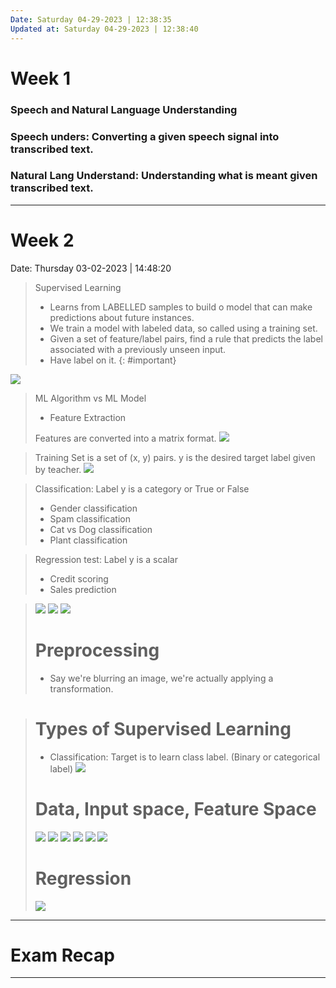 ```yaml
---
Date: Saturday 04-29-2023 | 12:38:35
Updated at: Saturday 04-29-2023 | 12:38:40
---
```

# Week 1
### Speech and Natural Language Understanding
###   Speech unders: Converting a given speech signal into transcribed text.
###   Natural Lang Understand: Understanding what is meant given transcribed text.
---

# Week 2  
Date: Thursday 03-02-2023 | 14:48:20
> Supervised Learning
> * Learns from LABELLED samples to build o model that can make predictions about future instances.
> * We train a model with labeled data, so called using a training set.
> * Given a set of feature/label pairs, find a rule that predicts the label associated with a previously unseen input. 
> *  Have label on it. {: #important}

![](2023-03-02-14-50-23.png)

> ML Algorithm vs ML Model
> * Feature Extraction
> 
> Features are converted into a matrix format.
![](2023-03-02-14-51-14.png)

> Training Set is a set of (x, y) pairs. y is the desired target label given by teacher.
![](2023-03-02-14-54-37.png)

> Classification: Label y is a category or True or False
> * Gender classification
> * Spam classification
> * Cat vs Dog classification
> * Plant classification

> Regression test: Label y is a scalar
> * Credit scoring
> * Sales prediction

<style>
    #important {
        color: red; 
    } 
    #note {
        color: #A5906D;
    }
</style>

> ![](2023-03-02-15-04-25.png)
> ![](2023-03-02-15-07-22.png)
> ![](2023-03-02-15-10-11.png)
> 
> # Preprocessing
> * Say we're blurring an image, we're actually applying a transformation.

> # Types of Supervised Learning
> * Classification: Target is to learn class label. (Binary or categorical label)
> ![](2023-03-02-15-14-38.png)
> # Data, Input space, Feature Space
> ![](2023-03-02-15-26-22.png)
> ![](2023-03-02-15-47-57.png)
> ![](2023-03-02-15-49-25.png)
> ![](2023-03-02-15-54-37.png)
> ![](2023-03-02-15-57-34.png)
> ![](2023-03-02-16-14-48.png)
> # Regression
> ![](2023-03-02-16-15-29.png)


---
# Exam Recap

---